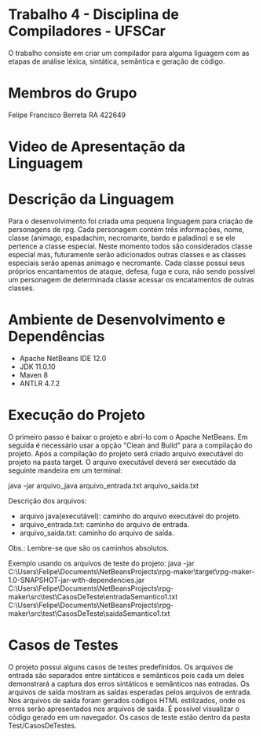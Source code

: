 # Trabalho 4 - Disciplina de Compiladores - UFSCar
O trabalho consiste em criar um compilador para alguma liguagem com as etapas de análise léxica, sintática, semântica e geração de código. 

# Membros do Grupo
Felipe Francisco Berreta RA 422649

# Video de Apresentação da Linguagem

# Descrição da Linguagem
Para o desenvolvimento foi criada uma pequena linguagem para criação de personagens de rpg. Cada personagem contém três informações, nome, classe (animago, espadachim, necromante, bardo e paladino) e se ele pertence a classe especial. Neste momento todos são considerados classe especial mas, futuramente serão adicionados outras classes e as classes especiais serão apenas animago e necromante. Cada classe possui seus próprios encantamentos de ataque, defesa, fuga e cura, não sendo possível um personagem de determinada classe acessar os encatamentos de outras classes.

# Ambiente de Desenvolvimento e Dependências
* Apache NetBeans IDE 12.0
* JDK 11.0.10
* Maven 8
* ANTLR 4.7.2

# Execução do Projeto
O primeiro passo é baixar o projeto e abri-lo com o Apache NetBeans. Em seguida é necessário usar a opção "Clean and Build" para a compilação do projeto.
Após a compilação do projeto será criado arquivo executável do projeto na pasta target. O arquivo executável deverá ser executádo da seguinte mandeira em um terminal: 

java -jar arquivo_java arquivo_entrada.txt arquivo_saida.txt

Descrição dos arquivos:
* arquivo java(executável): caminho do arquivo executável do projeto.
* arquivo_entrada.txt: caminho do arquivo de entrada.
* arquivo_saida.txt: caminho do arquivo de saída.

Obs.: Lembre-se que são os caminhos absolutos.

Exemplo usando os arquivos de teste do projeto: 
java -jar C:\Users\Felipe\Documents\NetBeansProjects\rpg-maker\target\rpg-maker-1.0-SNAPSHOT-jar-with-dependencies.jar C:\Users\Felipe\Documents\NetBeansProjects\rpg-maker\src\test\CasosDeTeste\entradaSemantico1.txt C:\Users\Felipe\Documents\NetBeansProjects\rpg-maker\src\test\CasosDeTeste\saidaSemantico1.txt

# Casos de Testes
O projeto possui alguns casos de testes predefinidos. Os arquivos de entrada são separados entre sintáticos e semânticos pois cada um deles demonstrará a captura dos erros sintáticos e semânticos nas entradas. Os arquivos de saída mostram as saídas esperadas pelos arquivos de entrada. Nos arquivos de saída foram gerados códigos HTML estilizados, onde os erros serão apresentados nos arquivos de saída. É possível visualizar o código gerado em um navegador.
Os casos de teste estão dentro da pasta Test/CasosDeTestes.

